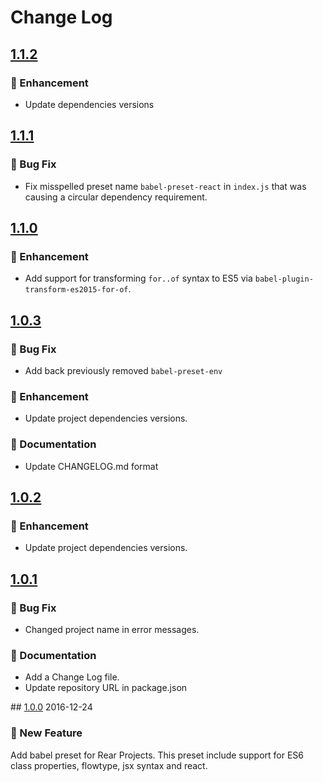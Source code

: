 # Change Log

## [1.1.2](2017-12-31)

### :rocket: Enhancement

* Update dependencies versions

## [1.1.1](2017-08-27)

### :bug: Bug Fix

* Fix misspelled preset name `babel-preset-react` in `index.js` that
  was causing a circular dependency requirement.

## [1.1.0](2017-08-27)

### :rocket: Enhancement

* Add support for transforming `for..of` syntax to ES5 via
  `babel-plugin-transform-es2015-for-of`.

## [1.0.3](2017-08-21)

### :bug: Bug Fix

* Add back previously removed `babel-preset-env`

### :rocket: Enhancement

* Update project dependencies versions.

### :memo: Documentation

* Update CHANGELOG.md format

## [1.0.2](2017-06-05)

### :rocket: Enhancement

* Update project dependencies versions.

## [1.0.1](2016-12-24)

### :bug: Bug Fix

* Changed project name in error messages.

### :memo: Documentation

* Add a Change Log file.
* Update repository URL in package.json

## [1.0.0] 2016-12-24

### :rocket: New Feature

Add babel preset for Rear Projects. This preset include support for ES6 class
properties, flowtype, jsx syntax and react.

[1.1.2]: https://github.com/rearjs/babel-preset-rear/compare/1.1.1...1.1.2
[1.1.1]: https://github.com/rearjs/babel-preset-rear/compare/1.1.0...1.1.1
[1.1.0]: https://github.com/rearjs/babel-preset-rear/compare/1.0.3...1.1.0
[1.0.3]: https://github.com/rearjs/babel-preset-rear/compare/1.0.2...1.0.3
[1.0.2]: https://github.com/rearjs/babel-preset-rear/compare/1.0.1...1.0.2
[1.0.1]: https://github.com/rearjs/babel-preset-rear/compare/1.0.0...1.0.1
[1.0.0]: https://github.com/rearjs/babel-preset-rear/tree/1.0.0
